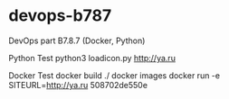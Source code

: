 # devops-b787
DevOps part B7.8.7 (Docker, Python)


Python Test
python3 loadicon.py http://ya.ru

Docker Test
docker build ./
docker images
docker run -e SITEURL=http://ya.ru 508702de550e
